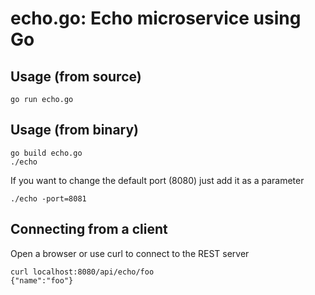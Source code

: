 echo.go: Echo microservice using Go
===================================

## Usage (from source)

```
go run echo.go
```

## Usage (from binary)

```
go build echo.go
./echo
```

If you want to change the default port (8080) just add it as a parameter
```
./echo -port=8081
```

## Connecting from a client

Open a browser or use curl to connect to the REST server

```
curl localhost:8080/api/echo/foo
{"name":"foo"}
```